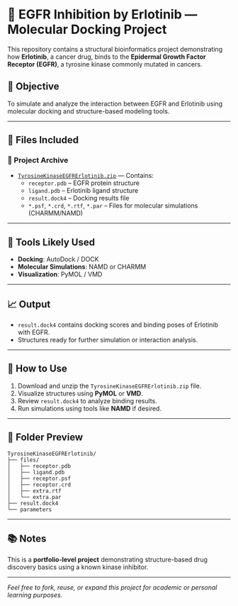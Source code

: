 
# 🧬 EGFR Inhibition by Erlotinib — Molecular Docking Project

This repository contains a structural bioinformatics project demonstrating how **Erlotinib**, a cancer drug, binds to the **Epidermal Growth Factor Receptor (EGFR)**, a tyrosine kinase commonly mutated in cancers.

## 🎯 Objective
To simulate and analyze the interaction between EGFR and Erlotinib using molecular docking and structure-based modeling tools.

---

## 📁 Files Included

### 🔹 Project Archive
- [`TyrosineKinaseEGFRErlotinib.zip`](TyrosineKinaseEGFRErlotinib.zip) — Contains:
  - `receptor.pdb` – EGFR protein structure
  - `ligand.pdb` – Erlotinib ligand structure
  - `result.dock4` – Docking results file
  - `*.psf`, `*.crd`, `*.rtf`, `*.par` – Files for molecular simulations (CHARMM/NAMD)

---

## 🧪 Tools Likely Used
- **Docking**: AutoDock / DOCK
- **Molecular Simulations**: NAMD or CHARMM
- **Visualization**: PyMOL / VMD

---

## 📈 Output
- `result.dock4` contains docking scores and binding poses of Erlotinib with EGFR.
- Structures ready for further simulation or interaction analysis.

---

## 📌 How to Use
1. Download and unzip the `TyrosineKinaseEGFRErlotinib.zip` file.
2. Visualize structures using **PyMOL** or **VMD**.
3. Review `result.dock4` to analyze binding results.
4. Run simulations using tools like **NAMD** if desired.

---

## 📂 Folder Preview
```
TyrosineKinaseEGFRErlotinib/
├── files/
│   ├── receptor.pdb
│   ├── ligand.pdb
│   ├── receptor.psf
│   ├── receptor.crd
│   ├── extra.rtf
│   └── extra.par
├── result.dock4
└── parameters
```

---

## 📚 Notes
This is a **portfolio-level project** demonstrating structure-based drug discovery basics using a known kinase inhibitor.

---

*Feel free to fork, reuse, or expand this project for academic or personal learning purposes.*
